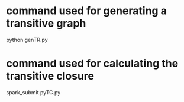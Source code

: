 # command used for generating a transitive graph
python genTR.py <num-edges> 


# command used for calculating the transitive closure
spark_submit pyTC.py <graph-file>
